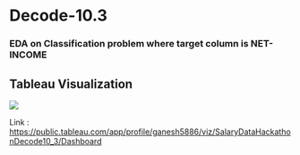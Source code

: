 # Decode-10.3
### EDA on Classification problem where target column is NET-INCOME

## Tableau Visualization 
![](images/Tableau_decode.png)






















Link : https://public.tableau.com/app/profile/ganesh5886/viz/SalaryDataHackathonDecode10_3/Dashboard
